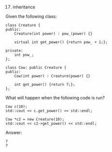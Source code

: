 17. inheritance

Given the following class:

```
class Creature {
public:
    Creature(int power) : pow_(power) {}

    virtual int get_power() {return pow_ + 1;};

private:
    int pow_;
};

class Cow: public Creature {
public:
    Cow(int power) : Creature(power) {}

    int get_power() {return 7;};
};
```

What will happen when the following code is run?

```
Cow c(10);
std::cout << c.get_power() << std::endl;

Cow *c2 = new Creature(10);
std::cout << c2->get_power() << std::endl;
```

Answer:
```
7
7
```
